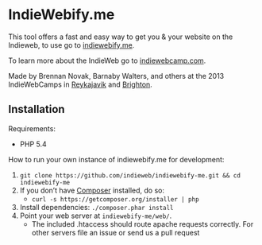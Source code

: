 # IndieWebify.me

This tool offers a fast and easy way to get you & your website on the Indieweb, to use go to [indiewebify.me](http://indiewebify.me).

To learn more about the IndieWeb go to [indiewebcamp.com](http://indiewebcamp.com).

Made by Brennan Novak, Barnaby Walters, and others at the 2013 IndieWebCamps in [Reykajavik](http://indiewebcamp.com/2013/#Remote_Indiewebcamp_Parties) and [Brighton](http://indiewebcamp.com/2013/UK).

## Installation

Requirements:

* PHP 5.4

How to run your own instance of indiewebify.me for development:

1. `git clone https://github.com/indieweb/indiewebify-me.git && cd indiewebify-me`
1. If you don’t have [Composer](https://getcomposer.org) installed, do so:
	* `curl -s https://getcomposer.org/installer | php`
1. Install dependencies: `./composer.phar install`
1. Point your web server at `indiewebify-me/web/`.
	* The included .htaccess should route apache requests correctly. For other servers file an issue or send us a pull request



